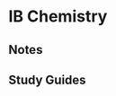 # IB Chemistry

## Notes

## Study Guides














<!--stackedit_data:
eyJoaXN0b3J5IjpbLTE3NDIzNjQ1MTEsNTIyOTE0NDYzXX0=
-->